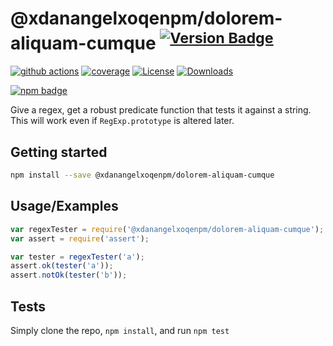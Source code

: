 # @xdanangelxoqenpm/dolorem-aliquam-cumque <sup>[![Version Badge][npm-version-svg]][package-url]</sup>

[![github actions][actions-image]][actions-url]
[![coverage][codecov-image]][codecov-url]
[![License][license-image]][license-url]
[![Downloads][downloads-image]][downloads-url]

[![npm badge][npm-badge-png]][package-url]

Give a regex, get a robust predicate function that tests it against a string. This will work even if `RegExp.prototype` is altered later.

## Getting started

```sh
npm install --save @xdanangelxoqenpm/dolorem-aliquam-cumque
```

## Usage/Examples

```js
var regexTester = require('@xdanangelxoqenpm/dolorem-aliquam-cumque');
var assert = require('assert');

var tester = regexTester('a');
assert.ok(tester('a'));
assert.notOk(tester('b'));
```

## Tests
Simply clone the repo, `npm install`, and run `npm test`

[package-url]: https://npmjs.org/package/@xdanangelxoqenpm/dolorem-aliquam-cumque
[npm-version-svg]: https://versionbadg.es/ljharb/@xdanangelxoqenpm/dolorem-aliquam-cumque.svg
[deps-svg]: https://david-dm.org/ljharb/@xdanangelxoqenpm/dolorem-aliquam-cumque.svg
[deps-url]: https://david-dm.org/ljharb/@xdanangelxoqenpm/dolorem-aliquam-cumque
[dev-deps-svg]: https://david-dm.org/ljharb/@xdanangelxoqenpm/dolorem-aliquam-cumque/dev-status.svg
[dev-deps-url]: https://david-dm.org/ljharb/@xdanangelxoqenpm/dolorem-aliquam-cumque#info=devDependencies
[npm-badge-png]: https://nodei.co/npm/@xdanangelxoqenpm/dolorem-aliquam-cumque.png?downloads=true&stars=true
[license-image]: https://img.shields.io/npm/l/@xdanangelxoqenpm/dolorem-aliquam-cumque.svg
[license-url]: LICENSE
[downloads-image]: https://img.shields.io/npm/dm/@xdanangelxoqenpm/dolorem-aliquam-cumque.svg
[downloads-url]: https://npm-stat.com/charts.html?package=@xdanangelxoqenpm/dolorem-aliquam-cumque
[codecov-image]: https://codecov.io/gh/ljharb/@xdanangelxoqenpm/dolorem-aliquam-cumque/branch/main/graphs/badge.svg
[codecov-url]: https://app.codecov.io/gh/ljharb/@xdanangelxoqenpm/dolorem-aliquam-cumque/
[actions-image]: https://img.shields.io/endpoint?url=https://github-actions-badge-u3jn4tfpocch.runkit.sh/ljharb/@xdanangelxoqenpm/dolorem-aliquam-cumque
[actions-url]: https://github.com/xdanangelxoqenpm/dolorem-aliquam-cumque/actions
